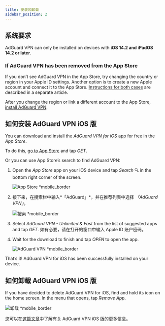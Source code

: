 ```yaml
---
title: 安装和卸载
sidebar_position: 2
---
```


## 系统要求

AdGuard VPN can only be installed on devices with **iOS 14.2 and iPadOS 14.2 or later**.

### If AdGuard VPN has been removed from the App Store

If you don’t see AdGuard VPN in the App Store, try changing the country or region in your Apple ID settings. Another option is to create a new Apple account and connect it to the App Store. [Instructions for both cases](/adguard-vpn-for-ios/solving-problems/app-store) are described in a separate article.

After you change the region or link a different account to the App Store, [install AdGuard VPN](https://apps.apple.com/us/app/adguard-vpn-unlimited-fast/id1525373602).

## 如何安装 AdGuard VPN iOS 版

You can download and install the *AdGuard VPN for iOS* app for free in the *App Store*.

To do this, [go to App Store](https://agrd.io/ios_vpn) and tap *GET*.

Or you can use App Store’s search to find AdGuard VPN:

1. Open the *App Store* app on your iOS device and tap *Search* 🔍 in the bottom right corner of the screen.

    ![App Store *mobile_border](https://cdn.adguardvpn.com/content/kb/vpn/ios/app-store-en.png)

1. 接下来，在搜索栏中输入*「AdGuard」*，并在推荐列表中选择 *「AdGuard VPN」*。

    ![搜索 *mobile_border](https://cdn.adguardvpn.com/content/kb/vpn/ios/search-en.png)

1. Select *AdGuard VPN - Unlimited & Fast* from the list of suggested apps and tap *GET*. 如有必要，请在打开的窗口中输入 Apple ID 账户密码。
1. Wait for the download to finish and tap *OPEN* to open the app.

    ![AdGuard VPN *mobile_border](https://cdn.adguardvpn.com/content/kb/vpn/ios/adguard-vpn-en.png)

That’s it! AdGuard VPN for iOS has been successfully installed on your device.

## 如何卸载 AdGuard VPN iOS 版

If you have decided to delete AdGuard VPN for iOS, find and hold its icon on the home screen. In the menu that opens, tap *Remove App*.

![卸载 *mobile_border](https://cdn.adguardvpn.com/content/kb/vpn/ios/2.2/quick-action-menu.png)

您可以在[这篇文章](adguard-vpn-for-ios/overview)中了解有关 AdGuard VPN iOS 版的更多信息。
